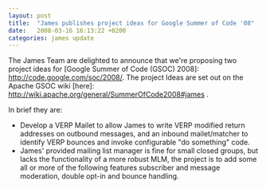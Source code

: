 ```yaml
---
layout: post
title:  "James publishes project ideas for Google Summer of Code '08"
date:   2008-03-16 16:13:22 +0200
categories: james update
---
```


The James Team are delighted to announce that we're proposing two project ideas for
[Google Summer of Code (GSOC) 2008]: http://code.google.com/soc/2008/. The project Ideas are set out on the Apache GSOC
wiki [here]: http://wiki.apache.org/general/SummerOfCode2008#james .

In brief they are:

 - Develop a VERP Mailet to allow James to write VERP modified return addresses on outbound messages, and an inbound mailet/matcher
 to identify VERP bounces and invoke configurable "do something" code.
 - James' provided mailing list manager is fine for small closed groups, but lacks the functionality of a more robust MLM,
 the project is to add some all or more of the following features subscriber and message moderation, double opt-in and bounce handling.



